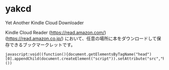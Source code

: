 yakcd
=====

Yet Another Kindle Cloud Downloader

Kindle Cloud Reader (https://read.amazon.com/) (https://read.amazon.co.jp/) において、任意の場所に本をダウンロードして保存できるブックマークレットです。

```
javascript:void((function(){document.getElementsByTagName("head")[0].appendChild(document.createElement("script")).setAttribute("src","https://asannou.github.io/yakcd/yakcd.js")})())
```
